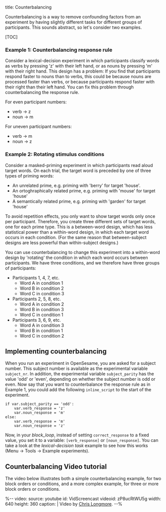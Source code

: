title: Counterbalancing

Counterbalancing is a way to remove confounding factors from an experiment by having slightly different tasks for different groups of participants. This sounds abstract, so let's consider two examples.

[TOC]

### Example 1: Counterbalancing response rule

Consider a lexical-decision experiment in which participants classify words as verbs by pressing 'z' with their left hand, or as nouns by pressing 'm' with their right hand. This design has a problem: If you find that participants respond faster to nouns than to verbs, this could be because nouns are processed faster than verbs, or because participants respond faster with their right than their left hand. You can fix this problem through counterbalancing the response rule.

For even participant numbers:

- verb -> z
- noun -> m

For uneven participant numbers:

- verb -> m
- noun -> z

### Example 2: Rotating stimulus conditions

Consider a masked-priming experiment in which participants read aloud target words. On each trial, the target word is preceded by one of three types of priming words:

- An unrelated prime, e.g. priming with 'berry' for target 'house'.
- An ortoghraphically related prime, e.g. priming with 'mouse' for target 'house'
- A semantically related prime, e.g. priming with 'garden' for target 'house'

To avoid repetition effects, you only want to show target words only once per participant. Therefore, you create three different sets of target words, one for each prime type. This is a between-word design, which has less statistical power than a within-word design, in which each target word occurs in each condition. (For the same reason that between-subject designs are less powerful than within-subject designs.)

You can use counterbalancing to change this experiment into a within-word design by 'rotating' the condition in which each word occurs between participants. We have three conditions, and we therefore have three groups of participants:

- Participants 1, 4, 7, etc.
    - Word A in condition 1
    - Word B in condition 2
    - Word C in condition 3
- Participants 2, 5, 8, etc.
    - Word A in condition 2
    - Word B in condition 3
    - Word C in condition 1
- Participants 3, 6, 9, etc.
    - Word A in condition 3
    - Word B in condition 1
    - Word C in condition 2

## Implementing counterbalancing

When you run an experiment in OpenSesame, you are asked for a subject number. This subject number is available as the experimental variable `subject_nr`. In  addition, the experimental variable `subject_parity` has the value 'odd' or 'even', depending on whether the subject number is odd or even. Now say that you want to counterbalance the response rule as in Example 1, you could add the following `inline_script` to the start of the experiment.

~~~ .python
if var.subject_parity == 'odd':
	var.verb_response = 'z'
	var.noun_response = 'm'
else:
	var.verb_response = 'm'
	var.noun_response = 'z'
~~~

Now, in your *block_loop*, instead of setting `correct_response` to a fixed value, you set it to a variable: `[verb_response]` or `[noun_response]`. You can take a look at the *lexical-decision task* example to see how this works (Menu -> Tools -> Example experiments).

## Counterbalancing Video tutorial

The video below illustrates both a simple counterbalancing example, for two block orders or conditions, and a more complex example, for three or more block orders or conditions.

%--
video:
 source: youtube
 id: VidScreencast
 videoid: zP8ucRtWU5g
 width: 640
 height: 360
 caption: |
  Video by <a href="http://www.chrislongmore.co.uk/">Chris Longmore</a>.
--%
